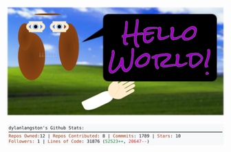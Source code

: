 <!-- 
Version 1.0.82
Built Thu May 23 2024 01:25:21 GMT+0000 (Coordinated Universal Time) 
-->

<a href="./src/ReadMe.md" title="Click to View Source">
  <div align="center">
    <picture width="100%" alt="Dylan">
      <source srcset="dylan.svg">
      <img src="dylan.svg" alt="Dylan">
    </picture>
  </div>
</a>

<br/>

<div align="center">
  <picture width="100%" alt="Profile Info and Stats">
    <source srcset="stats.svg">
    <img src="stats.svg" alt="Profile Info and Stats">
  </picture>
</div>
